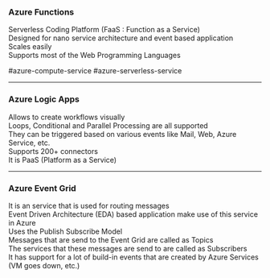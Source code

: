 ### Azure Functions

Serverless Coding Platform (FaaS : Function as a Service)  
Designed for nano service architecture and event based application  
Scales easily  
Supports most of the Web Programming Languages

#azure-compute-service #azure-serverless-service 

---

### Azure Logic Apps

Allows to create workflows visually  
Loops, Conditional and Parallel Processing are all supported  
They can be triggered based on various events like Mail, Web, Azure Service, etc.  
Supports 200+ connectors  
It is PaaS (Platform as a Service)

---

### Azure Event Grid

It is an service that is used for routing messages  
Event Driven Architecture (EDA) based application make use of this service in Azure  
Uses the Publish Subscribe Model  
Messages that are send to the Event Grid are called as Topics  
The services that these messages are send to are called as Subscribers  
It has support for a lot of build-in events that are created by Azure Services (VM goes down, etc.)
